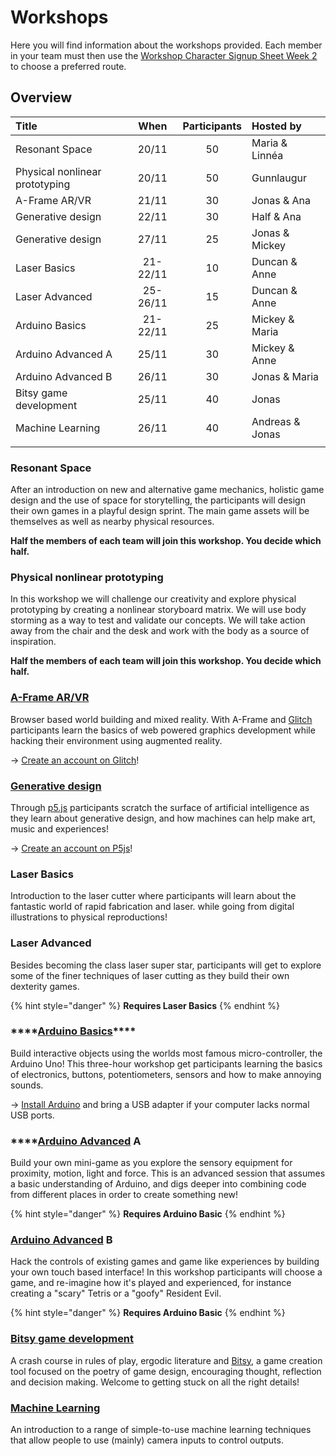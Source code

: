 # Workshops

Here you will find information about the workshops provided. Each member in your team must then use the [Workshop Character Signup Sheet Week 2](https://forms.gle/W2nfozx8Co13tTUXA)  to choose a preferred route.

## Overview

| Title | When | Participants | Hosted by |
| :--- | :---: | :---: | :--- |
| Resonant Space | 20/11 | 50 | Maria & Linnéa |
| Physical nonlinear prototyping | 20/11 | 50 | Gunnlaugur |
| A-Frame AR/VR | 21/11 | 30 | Jonas & Ana |
| Generative design | 22/11 | 30 | Half & Ana |
| Generative design | 27/11 | 25 | Jonas & Mickey |
| Laser Basics | 21-22/11 | 10 | Duncan & Anne |
| Laser Advanced | 25-26/11 | 15 | Duncan & Anne |
| Arduino Basics | 21-22/11 | 25 | Mickey & Maria |
| Arduino Advanced A | 25/11 | 30 | Mickey & Anne |
| Arduino Advanced B | 26/11 | 30 | Jonas & Maria |
| Bitsy game development | 25/11 | 40 | Jonas |
| Machine Learning | 26/11 | 40 | Andreas & Jonas |
|  |  |  |  |

### Resonant Space

After an introduction on new and alternative game mechanics, holistic game design and the use of space for storytelling, the participants will design their own games in a playful design sprint. The main game assets will be themselves as well as nearby physical resources.

**Half the members of each team will join this workshop. You decide which half.**

### Physical nonlinear prototyping

In this workshop we will challenge our creativity and explore physical prototyping by creating a nonlinear storyboard matrix. We will use body storming as a way to test and validate our concepts. We will take action away from the chair and the desk and work with the body as a source of inspiration.

**Half the members of each team will join this workshop. You decide which half.**

### [A-Frame AR/VR](../../../learn/software/a-frame/)

Browser based world building and mixed reality. With A-Frame and [Glitch](../../../tools/glitch.md) participants learn the basics of web powered graphics development while hacking their environment using augmented reality. 

→ [Create an account on Glitch](https://start.exploring.technology/tools/glitch)!

### [Generative design](../../../learn/software/p5/)

Through [p5.js](https://p5js.org/) participants scratch the surface of artificial intelligence as they learn about generative design, and how machines can help make art, music and experiences! 

→ [Creat](https://editor.p5js.org/)[e an account on P5js](https://editor.p5js.org/)!

### Laser Basics

Introduction to the laser cutter where participants will learn about the fantastic world of rapid fabrication and laser. while going from digital illustrations to physical reproductions!

### Laser Advanced

Besides becoming the class laser super star, participants will get to explore some of the finer techniques of laser cutting as they build their own dexterity games.

{% hint style="danger" %}
**Requires Laser Basics**
{% endhint %}

### \*\*\*\*[**Arduino Basics**](../../../learn/hardware/arduino/)\*\*\*\*

Build interactive objects using the worlds most famous micro-controller, the Arduino Uno! This three-hour workshop get participants learning the basics of electronics, buttons, potentiometers, sensors and how to make annoying sounds. 

→  [Install Arduino](https://www.arduino.cc/en/main/software) and bring a USB adapter if your computer lacks normal USB ports.

### \*\*\*\*[**Arduino Advanced**](../../../learn/hardware/arduino/) **A**

Build your own mini-game as you explore the sensory equipment for proximity, motion, light and force. This is an advanced session that assumes a basic understanding of Arduino, and digs deeper into combining code from different places in order to create something new!

{% hint style="danger" %}
**Requires Arduino Basic**
{% endhint %}

### [**Arduino Advanced**](../../../learn/hardware/arduino/) **B**

Hack the controls of existing games and game like experiences by building your own touch based interface! In this workshop participants will choose a game, and re-imagine how it's played  and experienced, for instance creating a "scary" Tetris or a "goofy" Resident Evil.

{% hint style="danger" %}
**Requires Arduino Basic**
{% endhint %}

### [Bitsy game development](../../../learn/software/bitsy/)

A crash course in rules of play, ergodic literature and [Bitsy](https://ledoux.itch.io/bitsy), a game creation tool focused on the poetry of game design, encouraging thought, reflection and decision making. Welcome to getting stuck on all the right details!

### [Machine Learning](../../../learn/software/ml5/)

An introduction to a range of simple-to-use machine learning techniques that allow people to use \(mainly\) camera inputs to control outputs.

